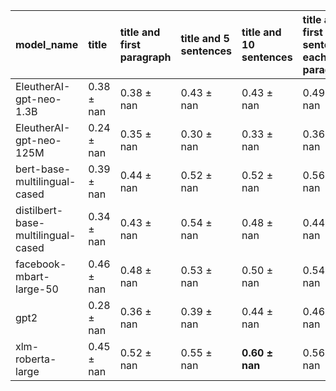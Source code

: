 | model_name                         | title          | title and first paragraph   | title and 5 sentences   | title and 10 sentences   | title and first sentence each paragraph   | raw text       |
|:-----------------------------------|:---------------|:----------------------------|:------------------------|:-------------------------|:------------------------------------------|:---------------|
| EleutherAI-gpt-neo-1.3B            | 0.38 $\pm$ nan | 0.38 $\pm$ nan              | 0.43 $\pm$ nan          | 0.43 $\pm$ nan           | 0.49 $\pm$ nan                            | 0              |
| EleutherAI-gpt-neo-125M            | 0.24 $\pm$ nan | 0.35 $\pm$ nan              | 0.30 $\pm$ nan          | 0.33 $\pm$ nan           | 0.36 $\pm$ nan                            | 0.41 $\pm$ nan |
| bert-base-multilingual-cased       | 0.39 $\pm$ nan | 0.44 $\pm$ nan              | 0.52 $\pm$ nan          | 0.52 $\pm$ nan           | 0.56 $\pm$ nan                            | 0.51 $\pm$ nan |
| distilbert-base-multilingual-cased | 0.34 $\pm$ nan | 0.43 $\pm$ nan              | 0.54 $\pm$ nan          | 0.48 $\pm$ nan           | 0.44 $\pm$ nan                            | 0.49 $\pm$ nan |
| facebook-mbart-large-50            | 0.46 $\pm$ nan | 0.48 $\pm$ nan              | 0.53 $\pm$ nan          | 0.50 $\pm$ nan           | 0.54 $\pm$ nan                            | 0.56 $\pm$ nan |
| gpt2                               | 0.28 $\pm$ nan | 0.36 $\pm$ nan              | 0.39 $\pm$ nan          | 0.44 $\pm$ nan           | 0.46 $\pm$ nan                            | 0.43 $\pm$ nan |
| xlm-roberta-large                  | 0.45 $\pm$ nan | 0.52 $\pm$ nan              | 0.55 $\pm$ nan          | **0.60 $\pm$ nan**       | 0.56 $\pm$ nan                            | 0.52 $\pm$ nan |